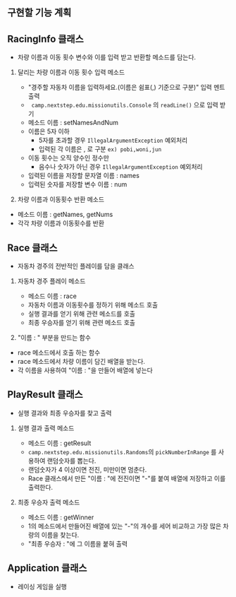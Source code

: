 ## 구현할 기능 계획

## RacingInfo 클래스
- 차량 이름과 이동 횟수 변수와 이를 입력 받고 반환할 메소드를 담는다.
1. 달리는 차량 이름과 이동 횟수 입력 메소드
   - "경주할 자동차 이름을 입력하세요.(이름은 쉼표(,) 기준으로 구분)" 입력 멘트 출력
   - ``` camp.nextstep.edu.missionutils.Console``` 의 ```readLine()``` 으로 입력 받기
   - 메소드 이름 : setNamesAndNum
   - 이름은 5자 이하
     - 5자를 초과할 경우 ``` IllegalArgumentException ``` 예외처리
     - 입력된 각 이름은 , 로 구분  ```ex) pobi,woni,jun ```
   - 이동 횟수는 오직 양수인 정수만
     - 음수나 숫자가 아닌 경우 ``` IllegalArgumentException ``` 예외처리
   - 입력된 이름을 저장할 문자열 이름 : names
   - 입력된 숫자를 저장할 변수 이름 : num 

2. 차량 이름과 이동횟수 반환 메소드
- 메소드 이름 : getNames, getNums
- 각각 차량 이름과 이동횟수를 반환

## Race 클래스
- 자동차 경주의 전반적인 플레이를 담을 클래스
1. 자동차 경주 플레이 메소드
    - 메소드 이름 : race
    - 자동차 이름과 이동횟수를 정하기 위해 메소드 호출
    - 실행 결과를 얻기 위해 관련 메소드를 호출
    - 최종 우승자를 얻기 위해 관련 메소드 호출

2. "이름 : " 부분을 만드는 함수
- race 메소드에서 호출 하는 함수
- race 메소드에서 차량 이름이 담긴 배열을 받는다.
- 각 이름을 사용하여 "이름 : "을 만들어 배열에 넣는다

## PlayResult 클래스
- 실행 결과와 최종 우승자를 찾고 출력

1. 실행 결과 출력 메소드
    - 메소드 이름 : getResult
    - ``` camp.nextstep.edu.missionutils.Randoms ```의 ``` pickNumberInRange ``` 를 사용하여 랜덤숫자를 뽑는다.
    - 랜덤숫자가 4 이상이면 전진, 미만이면 멈춘다.
    - Race 클래스에서 만든 "이름 : "에 전진이면 "-"를 붙여 배열에 저장하고 이를 출력한다.

2. 최종 우승자 출력 메소드
   - 메소드 이름 : getWinner
   - 1의 메소드에서 만들어진 배열에 있는 "-"의 개수를 세어 비교하고 가장 많은 차량의 이름을 찾는다.
   - "최종 우승자 : "에 그 이름을 붙혀 출력

## Application 클래스
- 레이싱 게임을 실행

## 